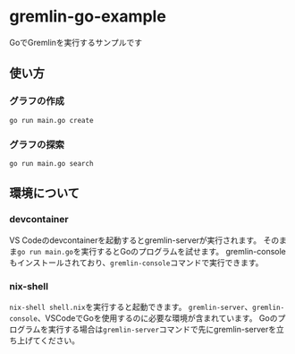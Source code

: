 # gremlin-go-example

GoでGremlinを実行するサンプルです

## 使い方

### グラフの作成

`go run main.go create`

### グラフの探索

`go run main.go search`

## 環境について

### devcontainer

VS Codeのdevcontainerを起動するとgremlin-serverが実行されます。
そのまま`go run main.go`を実行するとGoのプログラムを試せます。
gremlin-consoleもインストールされており、`gremlin-console`コマンドで実行できます。

### nix-shell

`nix-shell shell.nix`を実行すると起動できます。
`gremlin-server`、`gremlin-console`、VSCodeでGoを使用するのに必要な環境が含まれています。
Goのプログラムを実行する場合は`gremlin-server`コマンドで先にgremlin-serverを立ち上げてください。
